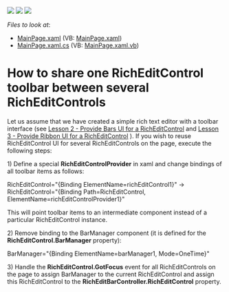 <!-- default badges list -->
![](https://img.shields.io/endpoint?url=https://codecentral.devexpress.com/api/v1/VersionRange/128606707/11.2.5%2B)
[![](https://img.shields.io/badge/Open_in_DevExpress_Support_Center-FF7200?style=flat-square&logo=DevExpress&logoColor=white)](https://supportcenter.devexpress.com/ticket/details/E3446)
[![](https://img.shields.io/badge/📖_How_to_use_DevExpress_Examples-e9f6fc?style=flat-square)](https://docs.devexpress.com/GeneralInformation/403183)
<!-- default badges end -->
<!-- default file list -->
*Files to look at*:

* [MainPage.xaml](./CS/MainPage.xaml) (VB: [MainPage.xaml](./VB/MainPage.xaml))
* [MainPage.xaml.cs](./CS/MainPage.xaml.cs) (VB: [MainPage.xaml.vb](./VB/MainPage.xaml.vb))
<!-- default file list end -->
# How to share one RichEditControl toolbar between several RichEditControls


<p>Let us assume that we have created a simple rich text editor with a toolbar interface (see <a href="http://documentation.devexpress.com/#WPF/CustomDocument8847"><u>Lesson 2 - Provide Bars UI for a RichEditControl</u></a> and <a href="http://documentation.devexpress.com/#WPF/CustomDocument8853"><u>Lesson 3 - Provide Ribbon UI for a RichEditControl</u></a> ). If you wish to reuse RichEditControl UI for several RichEditControls on the page, execute the following steps:</p><p>1) Define a special <strong>RichEditControlProvider</strong> in xaml and change bindings of all toolbar items as follows:</p><p>RichEditControl="{Binding ElementName=richEditControl1}"    ->    RichEditControl="{Binding Path=RichEditControl, ElementName=richEditControlProvider1}"</p><p>This will point toolbar items to an intermediate component instead of a particular RichEditControl instance.</p><p>2) Remove binding to the BarManager component (it is defined for the <strong>RichEditControl.BarManager</strong> property):</p><p>BarManager="{Binding ElementName=barManager1, Mode=OneTime}"</p><p>3) Handle the <strong>RichEditControl.GotFocus</strong> event for all RichEditControls on the page to assign BarManager to the current RichEditControl and assign this RichEditControl to the <strong>RichEditBarController.RichEditControl</strong> property.</p>

<br/>


